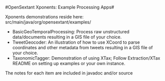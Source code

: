 
#OpenSextant Xponents: Example Processing Apps#

Xponents demonstrations reside here: src/main/java/org/opensextant/examples/

- BasicGeoTemporalProcessing:  Process raw unstructured data/documents resulting in a GIS file of your choice.
- TweetGeocoder: An illustration of how to use XCoord to parse coordinates and other metadata from tweets resulting in a GIS file of your choice.
- TaxonomicTagger: Demonstration of using XTax; Follow Extraction/XTax README on setting up examples or your own instance.  

The notes for each item are included in javadoc and/or source 

